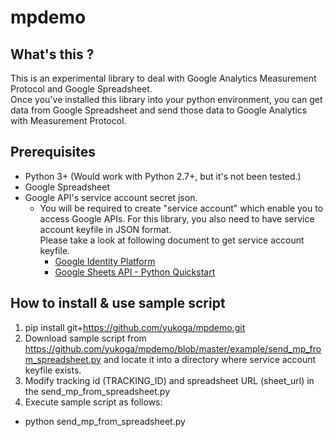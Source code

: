 # mpdemo
## What's this ?
This is an experimental library to deal with Google Analytics Measurement
Protocol and Google Spreadsheet.  
Once you've installed this library into your python environment, you can get
data from Google Spreadsheet and send those data to Google Analytics with
Measurement Protocol.  

## Prerequisites  
- Python 3+ (Would work with Python 2.7+, but it's not been tested.)  
- Google Spreadsheet
- Google API's service account secret json.   
  - You will be required to create "service account" which enable you to access
Google APIs. For this library, you also need to have service account keyfile
in JSON format.  
Please take a look at following document to get service account keyfile.  
    - [Google Identity
      Platform](https://developers.google.com/identity/protocols/OAuth2ServiceAccount)  
    - [Google Sheets API - Python Quickstart](https://developers.google.com/sheets/api/quickstart/python)

## How to install & use sample script   
1. pip install git+https://github.com/yukoga/mpdemo.git  
2. Download sample script from
   https://github.com/yukoga/mpdemo/blob/master/example/send_mp_from_spreadsheet.py
   and locate it into a directory where service account keyfile exists. 
3. Modify tracking id (TRACKING_ID) and spreadsheet URL (sheet_url) in the send_mp_from_spreadsheet.py  
4. Execute sample script as follows:  
  - python send_mp_from_spreadsheet.py
